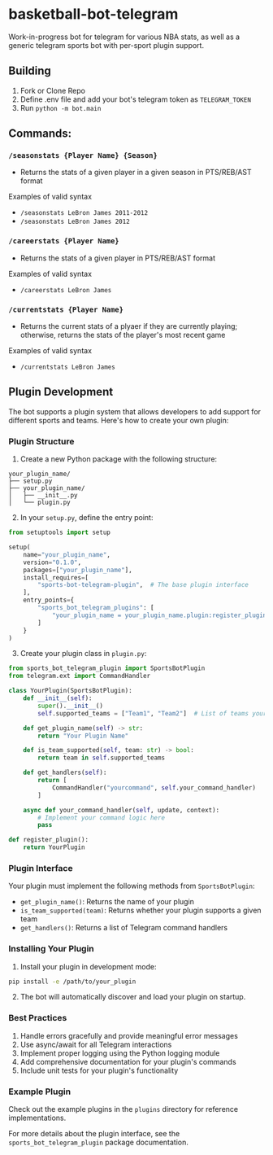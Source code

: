 # basketball-bot-telegram

Work-in-progress bot for telegram for various NBA stats, as well as a generic telegram sports bot with per-sport plugin support.

## Building
1) Fork or Clone Repo
2) Define .env file and add your bot's telegram token as `TELEGRAM_TOKEN`
3) Run `python -m bot.main`

## Commands:

### `/seasonstats {Player Name} {Season}`
+ Returns the stats of a given player in a given season in PTS/REB/AST format

Examples of valid syntax
+ `/seasonstats LeBron James 2011-2012`
+ `/seasonstats LeBron James 2012`

### `/careerstats {Player Name}`  
+ Returns the stats of a given player in PTS/REB/AST format  

Examples of valid syntax
+ `/careerstats LeBron James`

### `/currentstats {Player Name}`  
+ Returns the current stats of a plyaer if they are currently playing; otherwise, returns the stats of the player's most recent game  

Examples of valid syntax
+ `/currentstats LeBron James`

## Plugin Development

The bot supports a plugin system that allows developers to add support for different sports and teams. Here's how to create your own plugin:

### Plugin Structure

1. Create a new Python package with the following structure:
```
your_plugin_name/
├── setup.py
├── your_plugin_name/
│   ├── __init__.py
│   └── plugin.py
```

2. In your `setup.py`, define the entry point:
```python
from setuptools import setup

setup(
    name="your_plugin_name",
    version="0.1.0",
    packages=["your_plugin_name"],
    install_requires=[
        "sports-bot-telegram-plugin",  # The base plugin interface
    ],
    entry_points={
        "sports_bot_telegram_plugins": [
            "your_plugin_name = your_plugin_name.plugin:register_plugin"
        ]
    }
)
```

3. Create your plugin class in `plugin.py`:
```python
from sports_bot_telegram_plugin import SportsBotPlugin
from telegram.ext import CommandHandler

class YourPlugin(SportsBotPlugin):
    def __init__(self):
        super().__init__()
        self.supported_teams = ["Team1", "Team2"]  # List of teams your plugin supports

    def get_plugin_name(self) -> str:
        return "Your Plugin Name"

    def is_team_supported(self, team: str) -> bool:
        return team in self.supported_teams

    def get_handlers(self):
        return [
            CommandHandler("yourcommand", self.your_command_handler)
        ]

    async def your_command_handler(self, update, context):
        # Implement your command logic here
        pass

def register_plugin():
    return YourPlugin
```

### Plugin Interface

Your plugin must implement the following methods from `SportsBotPlugin`:

- `get_plugin_name()`: Returns the name of your plugin
- `is_team_supported(team)`: Returns whether your plugin supports a given team
- `get_handlers()`: Returns a list of Telegram command handlers

### Installing Your Plugin

1. Install your plugin in development mode:
```bash
pip install -e /path/to/your_plugin
```

2. The bot will automatically discover and load your plugin on startup.

### Best Practices

1. Handle errors gracefully and provide meaningful error messages
2. Use async/await for all Telegram interactions
3. Implement proper logging using the Python logging module
4. Add comprehensive documentation for your plugin's commands
5. Include unit tests for your plugin's functionality

### Example Plugin

Check out the example plugins in the `plugins` directory for reference implementations.

For more details about the plugin interface, see the `sports_bot_telegram_plugin` package documentation.
